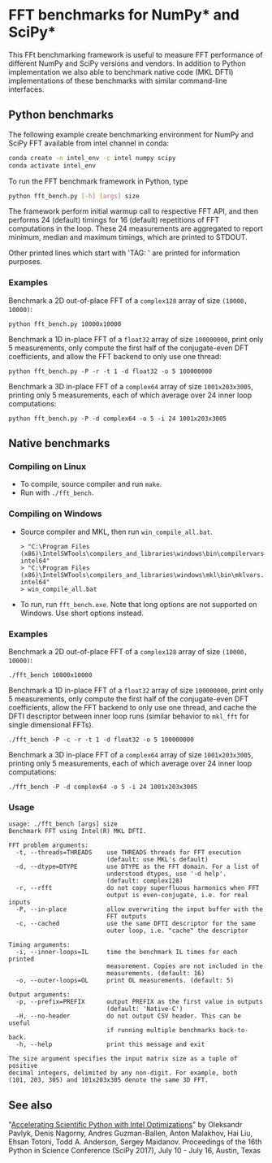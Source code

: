 # FFT benchmarks for NumPy\* and SciPy\*

This FFt benchmarking framework is useful to measure FFT performance of different NumPy and SciPy versions and vendors. 
In addition to Python implementation we also able to benchmark native code (MKL DFTI) implementations of these benchmarks with similar command-line
interfaces.

## Python benchmarks

The following example create benchmarking environment for NumPy and SciPy FFT available from intel channel in conda:

```bash
conda create -n intel_env -c intel numpy scipy
conda activate intel_env
```

To run the FFT benchmark framework in Python, type

```bash
python fft_bench.py [-h] [args] size
```

The framework perform initial warmup call to respective FFT API, and then performs 24 (default) timings
for 16 (default) repetitions of FFT computations in the loop. These 24
measurements are aggregated to report minimum, median and maximum timings,
which are printed to STDOUT.

Other printed lines which start with 'TAG: ' are printed for information purposes.

### Examples

Benchmark a 2D out-of-place FFT of a `complex128` array of size `(10000,
10000)`:
```
python fft_bench.py 10000x10000
```

Benchmark a 1D in-place FFT of a `float32` array of size `100000000`, print
only 5 measurements, only compute the first half of the conjugate-even
DFT coefficients, and allow the FFT backend to only use one thread:
```
python fft_bench.py -P -r -t 1 -d float32 -o 5 100000000
```

Benchmark a 3D in-place FFT of a `complex64` array of size `1001x203x3005`,
printing only 5 measurements, each of which average over 24 inner loop
computations:
```
python fft_bench.py -P -d complex64 -o 5 -i 24 1001x203x3005
```

## Native benchmarks

### Compiling on Linux
- To compile, source compiler and run `make`.
- Run with `./fft_bench`.

### Compiling on Windows
- Source compiler and MKL, then run `win_compile_all.bat`.
  ```
  > "C:\Program Files (x86)\IntelSWTools\compilers_and_libraries\windows\bin\compilervars.bat intel64"
  > "C:\Program Files (x86)\IntelSWTools\compilers_and_libraries\windows\mkl\bin\mklvars.bat intel64"
  > win_compile_all.bat
  ```
- To run, run `fft_bench.exe`. Note that long options are not supported on
  Windows. Use short options instead.

### Examples

Benchmark a 2D out-of-place FFT of a `complex128` array of size `(10000,
10000)`:
```
./fft_bench 10000x10000
```

Benchmark a 1D in-place FFT of a `float32` array of size `100000000`, print
only 5 measurements, only compute the first half of the conjugate-even
DFT coefficients, allow the FFT backend to only use one thread, and cache
the DFTI descriptor between inner loop runs (similar behavior to `mkl_fft` for
single dimensional FFTs).
```
./fft_bench -P -c -r -t 1 -d float32 -o 5 100000000
```

Benchmark a 3D in-place FFT of a `complex64` array of size `1001x203x3005`,
printing only 5 measurements, each of which average over 24 inner loop
computations:
```
./fft_bench -P -d complex64 -o 5 -i 24 1001x203x3005
```

### Usage

```
usage: ./fft_bench [args] size
Benchmark FFT using Intel(R) MKL DFTI.

FFT problem arguments:
  -t, --threads=THREADS    use THREADS threads for FFT execution
                           (default: use MKL's default)
  -d, --dtype=DTYPE        use DTYPE as the FFT domain. For a list of
                           understood dtypes, use '-d help'.
                           (default: complex128)
  -r, --rfft               do not copy superfluous harmonics when FFT
                           output is even-conjugate, i.e. for real inputs
  -P, --in-place           allow overwriting the input buffer with the
                           FFT outputs
  -c, --cached             use the same DFTI descriptor for the same
                           outer loop, i.e. "cache" the descriptor

Timing arguments:
  -i, --inner-loops=IL     time the benchmark IL times for each printed
                           measurement. Copies are not included in the
                           measurements. (default: 16)
  -o, --outer-loops=OL     print OL measurements. (default: 5)

Output arguments:
  -p, --prefix=PREFIX      output PREFIX as the first value in outputs
                           (default: 'Native-C')
  -H, --no-header          do not output CSV header. This can be useful
                           if running multiple benchmarks back-to-back.
  -h, --help               print this message and exit

The size argument specifies the input matrix size as a tuple of positive
decimal integers, delimited by any non-digit. For example, both
(101, 203, 305) and 101x203x305 denote the same 3D FFT.
```

## See also
"[Accelerating Scientific Python with Intel
Optimizations](http://conference.scipy.org/proceedings/scipy2017/pdfs/oleksandr_pavlyk.pdf)"
by Oleksandr Pavlyk, Denis Nagorny, Andres Guzman-Ballen, Anton Malakhov, Hai
Liu, Ehsan Totoni, Todd A. Anderson, Sergey Maidanov. Proceedings of the 16th
Python in Science Conference (SciPy 2017), July 10 - July 16, Austin, Texas
